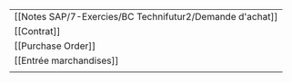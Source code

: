 
|                         |
| ----------------------- |
| [[Notes SAP/7-Exercies/BC Technifutur2/Demande d'achat]]     |
| [[Contrat]]             |
| [[Purchase Order]]      |
| [[Entrée marchandises]] |
|                         |
